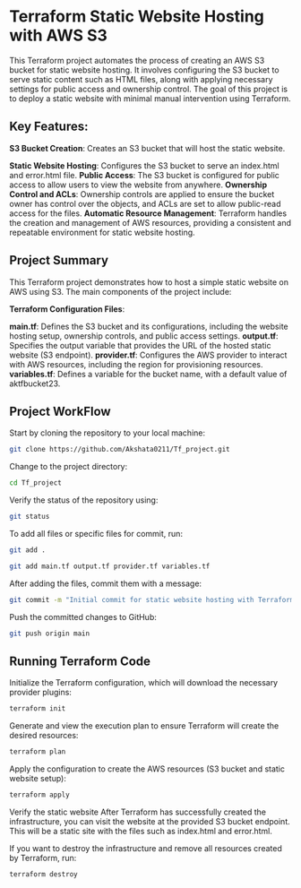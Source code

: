 # Terraform Static Website Hosting with AWS S3

This Terraform project automates the process of creating an AWS S3 bucket for static website hosting. It involves configuring the S3 bucket to serve static content such as HTML files, along with applying necessary settings for public access and ownership control. The goal of this project is to deploy a static website with minimal manual intervention using Terraform.

## Key Features:
**S3 Bucket Creation**: Creates an S3 bucket that will host the static website.

**Static Website Hosting**: Configures the S3 bucket to serve an index.html and error.html file.
**Public Access**: The S3 bucket is configured for public access to allow users to view the website from anywhere.
**Ownership Control and ACLs**: Ownership controls are applied to ensure the bucket owner has control over the objects, and ACLs are set to allow public-read access for the files.
**Automatic Resource Management**: Terraform handles the creation and management of AWS resources, providing a consistent and repeatable environment for static website hosting.

## Project Summary
This Terraform project demonstrates how to host a simple static website on AWS using S3. The main components of the project include:

**Terraform Configuration Files**:

**main.tf**: Defines the S3 bucket and its configurations, including the website hosting setup, ownership controls, and public access settings.
**output.tf**: Specifies the output variable that provides the URL of the hosted static website (S3 endpoint).
**provider.tf**: Configures the AWS provider to interact with AWS resources, including the region for provisioning resources.
**variables.tf**: Defines a variable for the bucket name, with a default value of aktfbucket23.

## Project WorkFlow
 
   Start by cloning the repository to your local machine:
   ```bash
   git clone https://github.com/Akshata0211/Tf_project.git
   ```
   Change to the project directory:
   ```bash
   cd Tf_project
   ```
   Verify the status of the repository using:
   ```bash
   git status
   ```
   To add all files or specific files for commit, run:
   ```bash
   git add .
   ```
   ```bash
   git add main.tf output.tf provider.tf variables.tf
   ```
   After adding the files, commit them with a message:
   ```bash
   git commit -m "Initial commit for static website hosting with Terraform"
   ```
   Push the committed changes to GitHub:
   ```bash
   git push origin main
   ```

## Running Terraform Code
 
   Initialize the Terraform configuration, which will download the necessary provider plugins:
   ```bash
   terraform init
   ```
   Generate and view the execution plan to ensure Terraform will create the desired resources:
   ```bash
   terraform plan
   ```
   Apply the configuration to create the AWS resources (S3 bucket and static website setup):
   ```bash
   terraform apply
   ```
   Verify the static website
   After Terraform has successfully created the infrastructure, you can visit the website at the provided S3 bucket endpoint. This will be a static site with the files such as index.html and error.html.

   If you want to destroy the infrastructure and remove all resources created by Terraform, run:
   ```bash
   terraform destroy
   ```
